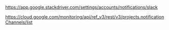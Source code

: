 
https://app.google.stackdriver.com/settings/accounts/notifications/slack

https://cloud.google.com/monitoring/api/ref_v3/rest/v3/projects.notificationChannels/list

